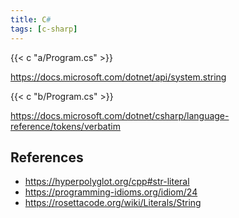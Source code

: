 ```yaml
---
title: C#
tags: [c-sharp]
---
```


{{< c "a/Program.cs" >}}

<https://docs.microsoft.com/dotnet/api/system.string>

{{< c "b/Program.cs" >}}

<https://docs.microsoft.com/dotnet/csharp/language-reference/tokens/verbatim>

## References

- <https://hyperpolyglot.org/cpp#str-literal>
- <https://programming-idioms.org/idiom/24>
- <https://rosettacode.org/wiki/Literals/String>

